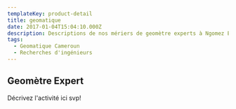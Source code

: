 ```yaml
---
templateKey: product-detail
title: geomatique
date: 2017-01-04T15:04:10.000Z
description: Descriptions de nos mériers de geomètre experts à Ngomez Engineering Cameroun.
tags:
  - Geomatique Cameroun
  - Recherches d'ingénieurs
---
```


## Geomètre Expert
Décrivez l'activité ici svp!